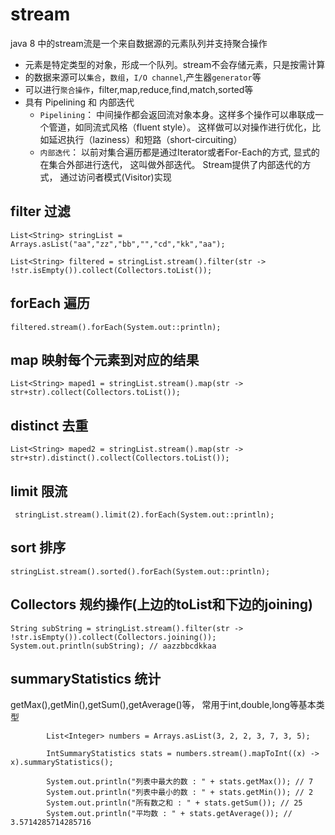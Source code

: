 # stream   
java 8 中的stream流是一个来自数据源的元素队列并支持聚合操作    
- 元素是特定类型的对象，形成一个队列。stream不会存储元素，只是按需计算    
- 的数据来源可以`集合`，`数组`，`I/O channel`,产生器`generator`等    
- 可以进行`聚合操作`，filter,map,reduce,find,match,sorted等   
- 具有 Pipelining 和 内部迭代    
    - `Pipelining`： 中间操作都会返回流对象本身。这样多个操作可以串联成一个管道，如同流式风格（fluent style）。                        这样做可以对操作进行优化，比如延迟执行（laziness）和短路（short-circuiting）   
    - `内部迭代`： 以前对集合遍历都是通过Iterator或者For-Each的方式, 显式的在集合外部进行迭代， 这叫做外部迭代。                        Stream提供了内部迭代的方式， 通过访问者模式(Visitor)实现   
## filter 过滤  
```
List<String> stringList = Arrays.asList("aa","zz","bb","","cd","kk","aa");

List<String> filtered = stringList.stream().filter(str -> !str.isEmpty()).collect(Collectors.toList());
```   
## forEach 遍历   
```
filtered.stream().forEach(System.out::println);
```   
## map 映射每个元素到对应的结果     
```
List<String> maped1 = stringList.stream().map(str -> str+str).collect(Collectors.toList());
```    
## distinct 去重      
```
List<String> maped2 = stringList.stream().map(str -> str+str).distinct().collect(Collectors.toList());  
```   
## limit 限流   
```
 stringList.stream().limit(2).forEach(System.out::println);
```
## sort 排序    
```
stringList.stream().sorted().forEach(System.out::println);
```    
## Collectors 规约操作(上边的toList和下边的joining)    
```
String subString = stringList.stream().filter(str -> !str.isEmpty()).collect(Collectors.joining());
System.out.println(subString); // aazzbbcdkkaa
```
## summaryStatistics 统计     
getMax(),getMin(),getSum(),getAverage()等， 常用于int,double,long等基本类型   
```
        List<Integer> numbers = Arrays.asList(3, 2, 2, 3, 7, 3, 5);

        IntSummaryStatistics stats = numbers.stream().mapToInt((x) -> x).summaryStatistics();

        System.out.println("列表中最大的数 : " + stats.getMax()); // 7
        System.out.println("列表中最小的数 : " + stats.getMin()); // 2
        System.out.println("所有数之和 : " + stats.getSum()); // 25
        System.out.println("平均数 : " + stats.getAverage()); // 3.5714285714285716
```